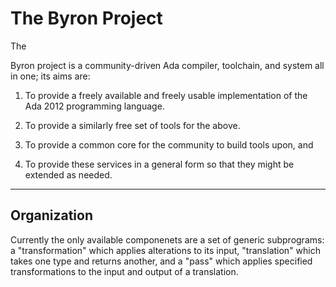 # The Byron Project

The

Byron project is a community-driven Ada compiler, toolchain, and system all in one; its aims are:



1. To provide a freely available and freely usable implementation of the Ada 2012 programming language.

2. To provide a similarly free set of tools for the above.

3. To provide a common core for the community to build tools upon, and

4. To provide these services in a general form so that they might be extended as needed.



----


## Organization



Currently the only available componenets are a set of generic subprograms: a "transformation" which applies alterations to its input, "translation" which takes one type and returns another, and a "pass" which applies specified transformations to the input and output of a translation.
